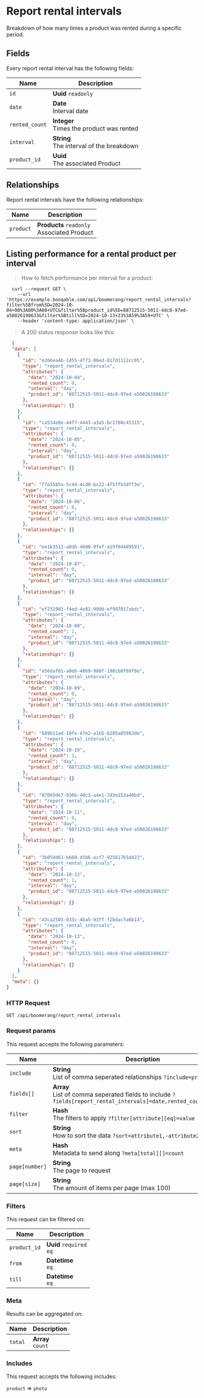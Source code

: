 # Report rental intervals

Breakdown of how many times a product was rented during a specific period.

## Fields
Every report rental interval has the following fields:

Name | Description
-- | --
`id` | **Uuid** `readonly`<br>
`date` | **Date** <br>Interval date
`rented_count` | **Integer** <br>Times the product was rented
`interval` | **String** <br>The interval of the breakdown
`product_id` | **Uuid** <br>The associated Product


## Relationships
Report rental intervals have the following relationships:

Name | Description
-- | --
`product` | **Products** `readonly`<br>Associated Product


## Listing performance for a rental product per interval



> How to fetch performance per interval for a product:

```shell
  curl --request GET \
    --url 'https://example.booqable.com/api/boomerang/report_rental_intervals?filter%5Bfrom%5D=2024-10-04+00%3A00%3A00+UTC&filter%5Bproduct_id%5D=88712515-5011-4dc8-97ed-a50026198633&filter%5Btill%5D=2024-10-13+23%3A59%3A59+UTC' \
    --header 'content-type: application/json' \
```

> A 200 status response looks like this:

```json
  {
  "data": [
    {
      "id": "e266ea4b-1455-4f73-86ed-817d1112cc05",
      "type": "report_rental_intervals",
      "attributes": {
        "date": "2024-10-04",
        "rented_count": 0,
        "interval": "day",
        "product_id": "88712515-5011-4dc8-97ed-a50026198633"
      },
      "relationships": {}
    },
    {
      "id": "ca534e0e-44f7-4443-a3a5-bc2788c45315",
      "type": "report_rental_intervals",
      "attributes": {
        "date": "2024-10-05",
        "rented_count": 0,
        "interval": "day",
        "product_id": "88712515-5011-4dc8-97ed-a50026198633"
      },
      "relationships": {}
    },
    {
      "id": "f7e3585a-5c44-4cd0-bc22-4f5ffb3dff3e",
      "type": "report_rental_intervals",
      "attributes": {
        "date": "2024-10-06",
        "rented_count": 0,
        "interval": "day",
        "product_id": "88712515-5011-4dc8-97ed-a50026198633"
      },
      "relationships": {}
    },
    {
      "id": "ee1b3511-a8db-4b00-9fef-a19f044d9591",
      "type": "report_rental_intervals",
      "attributes": {
        "date": "2024-10-07",
        "rented_count": 0,
        "interval": "day",
        "product_id": "88712515-5011-4dc8-97ed-a50026198633"
      },
      "relationships": {}
    },
    {
      "id": "ef231901-f4ed-4e81-999d-ef997017abdc",
      "type": "report_rental_intervals",
      "attributes": {
        "date": "2024-10-08",
        "rented_count": 1,
        "interval": "day",
        "product_id": "88712515-5011-4dc8-97ed-a50026198633"
      },
      "relationships": {}
    },
    {
      "id": "a56daf01-a0eb-40b9-988f-190cb0f69f0e",
      "type": "report_rental_intervals",
      "attributes": {
        "date": "2024-10-09",
        "rented_count": 0,
        "interval": "day",
        "product_id": "88712515-5011-4dc8-97ed-a50026198633"
      },
      "relationships": {}
    },
    {
      "id": "689b11ad-19fe-47e2-a1b5-b285a05983de",
      "type": "report_rental_intervals",
      "attributes": {
        "date": "2024-10-10",
        "rented_count": 1,
        "interval": "day",
        "product_id": "88712515-5011-4dc8-97ed-a50026198633"
      },
      "relationships": {}
    },
    {
      "id": "87093de7-930b-40c3-a4e1-7d3e153a40bd",
      "type": "report_rental_intervals",
      "attributes": {
        "date": "2024-10-11",
        "rented_count": 0,
        "interval": "day",
        "product_id": "88712515-5011-4dc8-97ed-a50026198633"
      },
      "relationships": {}
    },
    {
      "id": "3b059d61-b660-45b6-acf7-92561765d422",
      "type": "report_rental_intervals",
      "attributes": {
        "date": "2024-10-12",
        "rented_count": 1,
        "interval": "day",
        "product_id": "88712515-5011-4dc8-97ed-a50026198633"
      },
      "relationships": {}
    },
    {
      "id": "43ca2503-033c-4ba5-93ff-f2bdacfa6b14",
      "type": "report_rental_intervals",
      "attributes": {
        "date": "2024-10-13",
        "rented_count": 0,
        "interval": "day",
        "product_id": "88712515-5011-4dc8-97ed-a50026198633"
      },
      "relationships": {}
    }
  ],
  "meta": {}
}
```

### HTTP Request

`GET /api/boomerang/report_rental_intervals`

### Request params

This request accepts the following parameters:

Name | Description
-- | --
`include` | **String** <br>List of comma seperated relationships `?include=product`
`fields[]` | **Array** <br>List of comma seperated fields to include `?fields[report_rental_intervals]=date,rented_count,interval`
`filter` | **Hash** <br>The filters to apply `?filter[attribute][eq]=value`
`sort` | **String** <br>How to sort the data `?sort=attribute1,-attribute2`
`meta` | **Hash** <br>Metadata to send along `?meta[total][]=count`
`page[number]` | **String** <br>The page to request
`page[size]` | **String** <br>The amount of items per page (max 100)


### Filters

This request can be filtered on:

Name | Description
-- | --
`product_id` | **Uuid** `required`<br>`eq`
`from` | **Datetime** <br>`eq`
`till` | **Datetime** <br>`eq`


### Meta

Results can be aggregated on:

Name | Description
-- | --
`total` | **Array** <br>`count`


### Includes

This request accepts the following includes:

`product` => 
`photo`







